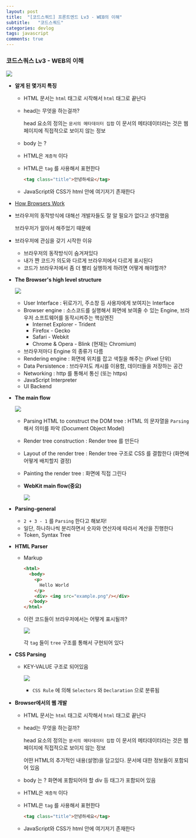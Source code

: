 ```yaml
---
layout: post
title:  "[코드스쿼드] 프론트엔드 Lv3 - WEB의 이해"
subtitle:   "코드스쿼드"
categories: devlog
tags: javascript
comments: true
---
```


### 코드스쿼스 Lv3 - WEB의 이해

![](https://i.imgur.com/DMZSnFa.gif)

- **알게 된 몇가지 특징**

  - HTML 문서는 `html` 태그로 시작해서 `html` 태그로 끝난다

  - head는 무엇을 하는걸까?

    head 요소의 정의는 `문서의 메타데이터 집합`
    이 문서의 메타데이터라는 것은 웹 페이지에 직접적으로 보이지 않는 정보

  - body 는 ?

  - HTML은 `계층적` 이다

  - HTML은 `tag` 를 사용해서 표현한다

    ```html
    <tag class="title">안녕하세요</tag>
    ```

  - JavaScript와 CSS가 html 안에 여기저기 존재한다

- [How Browsers Work](https://www.html5rocks.com/en/tutorials/internals/howbrowserswork/)

- 브라우저의 동작방식에 대해선 개발자들도 잘 알 필요가 없다고 생각했음

  브라우저가 알아서 해주었기 때문에

- 브라우저에 관심을 갖기 시작한 이유

  - 브라우저의 동작방식이 숨겨져있다
  - 내가 짠 코드가 의도와 다르게 브라우저에서 다르게 표시된다
  - 코드가 브라우저에서 좀 더 빨리 실행하게 하려면 어떻게 해야할까?

- **The Browser's high level structure**

  ![](https://i.imgur.com/47u2bHQ.png)

  - User Interface : 뒤로가기, 주소창 등 사용자에게 보여지는 Interface
  - Browser engine : 소스코드를 실행해서 화면에 보여줄 수 있는 Engine, 브라우저 소프트웨어를 동작시켜주는 핵심엔진
    - Internet Explorer - Trident
    - Firefox - Gecko
    - Safari - Webkit
    - Chrome & Opera - Blink (현재는 Chromium)
  - 브라우저마다 Engine 의 종류가 다름 
  - Rendering engine : 화면에 위치를 잡고 색칠을 해주는 (Pixel 단위)
  - Data Persistence : 브라우저도 캐시를 이용함, 데이터들을 저장하는 공간
  - Networking : http 를 통해서 통신 (또는 https)
  - JavaScript Interpreter
  - UI Backend

- **The main flow**

  ![](https://i.imgur.com/gSqOILK.png)

  - Parsing HTML to construct the DOM tree : HTML 의 문자열을 `Parsing` 해서 의미를 파악 (Document Object Model)

  - Render tree construction : Render tree 를 만든다

  - Layout of the render tree : Render tree 구조로 CSS 를 결합한다 (화면에 어떻게 배치할지 결정)

  - Painting the render tree : 화면에 직접 그린다

  - **WebKit main flow(중요)**

    ![](https://imgur.com/JLERmH4.png)

- **Parsing-general**

  - `2 + 3 - 1` 를 `Parsing` 한다고 해보자!
  - 일단, 하나하나씩 분리하면서 숫자와 연산자에 따라서 계산을 진행한다
  - Token, Syntax Tree

- **HTML Parser**

  - Markup

    ```html
    <html>
      <body>
        <p>
          Hello World
        </p>
        <div> <img src="example.png"/></div>
      </body>
    </html>
    ```

  - 이런 코드들이 브라우저에서는 어떻게 표시될까?

    ![](https://imgur.com/5MKiZZX.png)

    각 `tag` 들이 `tree` 구조를 통해서 구현되어 있다

- **CSS Parsing**

  - KEY-VALUE 구조로 되어있음

    ![](https://imgur.com/BgLNHZq.png)

    - `CSS Rule` 에 의해 `Selectors` 와 `Declaration` 으로 분류됨

- **Browser에서의 웹 개발**

  - HTML 문서는 `html` 태그로 시작해서 `html` 태그로 끝난다

  - head는 무엇을 하는걸까?

    head 요소의 정의는 `문서의 메타데이터 집합`
    이 문서의 메타데이터라는 것은 웹 페이지에 직접적으로 보이지 않는 정보

    어떤 HTML의 추가적인 내용(설명)을 담고있다. 문서에 대한 정보들이 포함되어 있음

  - body 는 ? 화면에 포함되어야 할 div 등 태그가 포함되어 있음

  - HTML은 `계층적` 이다

  - HTML은 `tag` 를 사용해서 표현한다

    ```html
    <tag class="title">안녕하세요</tag>
    ```

  - JavaScript와 CSS가 html 안에 여기저기 존재한다

